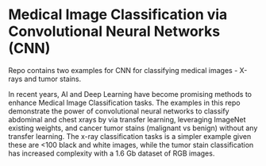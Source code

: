 #  Medical Image Classification via Convolutional Neural Networks (CNN)

Repo contains two examples for CNN for classifying medical images - X-rays and tumor stains.

In recent years, AI and Deep Learning have become promising methods to enhance Medical Image Classification tasks. The examples in this repo demonstrate the power of convolutional neural networks to classify abdominal and chest xrays by via transfer learning, leveraging ImageNet existing weights, and cancer tumor stains (malignant vs benign) without any transfer learning. The x-ray classification tasks is a simpler example given these are <100 black and white images, while the tumor stain classification has increased complexity with a 1.6 Gb dataset of RGB images.
